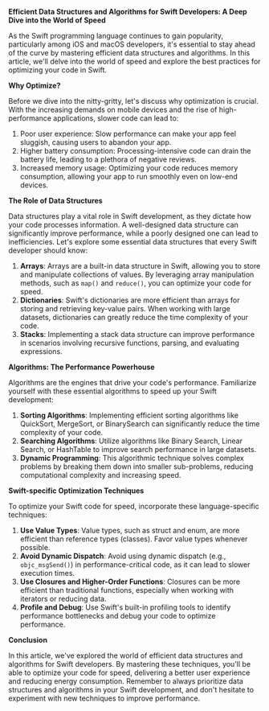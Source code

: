 **Efficient Data Structures and Algorithms for Swift Developers: A Deep Dive into the World of Speed**

As the Swift programming language continues to gain popularity, particularly among iOS and macOS developers, it's essential to stay ahead of the curve by mastering efficient data structures and algorithms. In this article, we'll delve into the world of speed and explore the best practices for optimizing your code in Swift.

**Why Optimize?**

Before we dive into the nitty-gritty, let's discuss why optimization is crucial. With the increasing demands on mobile devices and the rise of high-performance applications, slower code can lead to:

1. Poor user experience: Slow performance can make your app feel sluggish, causing users to abandon your app.
2. Higher battery consumption: Processing-intensive code can drain the battery life, leading to a plethora of negative reviews.
3. Increased memory usage: Optimizing your code reduces memory consumption, allowing your app to run smoothly even on low-end devices.

**The Role of Data Structures**

Data structures play a vital role in Swift development, as they dictate how your code processes information. A well-designed data structure can significantly improve performance, while a poorly designed one can lead to inefficiencies. Let's explore some essential data structures that every Swift developer should know:

1. **Arrays**: Arrays are a built-in data structure in Swift, allowing you to store and manipulate collections of values. By leveraging array manipulation methods, such as `map()` and `reduce()`, you can optimize your code for speed.
2. **Dictionaries**: Swift's dictionaries are more efficient than arrays for storing and retrieving key-value pairs. When working with large datasets, dictionaries can greatly reduce the time complexity of your code.
3. **Stacks**: Implementing a stack data structure can improve performance in scenarios involving recursive functions, parsing, and evaluating expressions.

**Algorithms: The Performance Powerhouse**

Algorithms are the engines that drive your code's performance. Familiarize yourself with these essential algorithms to speed up your Swift development:

1. **Sorting Algorithms**: Implementing efficient sorting algorithms like QuickSort, MergeSort, or BinarySearch can significantly reduce the time complexity of your code.
2. **Searching Algorithms**: Utilize algorithms like Binary Search, Linear Search, or HashTable to improve search performance in large datasets.
3. **Dynamic Programming**: This algorithmic technique solves complex problems by breaking them down into smaller sub-problems, reducing computational complexity and increasing speed.

**Swift-specific Optimization Techniques**

To optimize your Swift code for speed, incorporate these language-specific techniques:

1. **Use Value Types**: Value types, such as struct and enum, are more efficient than reference types (classes). Favor value types whenever possible.
2. **Avoid Dynamic Dispatch**: Avoid using dynamic dispatch (e.g., `objc_msgSend()`) in performance-critical code, as it can lead to slower execution times.
3. **Use Closures and Higher-Order Functions**: Closures can be more efficient than traditional functions, especially when working with iterators or reducing data.
4. **Profile and Debug**: Use Swift's built-in profiling tools to identify performance bottlenecks and debug your code to optimize performance.

**Conclusion**

In this article, we've explored the world of efficient data structures and algorithms for Swift developers. By mastering these techniques, you'll be able to optimize your code for speed, delivering a better user experience and reducing energy consumption. Remember to always prioritize data structures and algorithms in your Swift development, and don't hesitate to experiment with new techniques to improve performance.